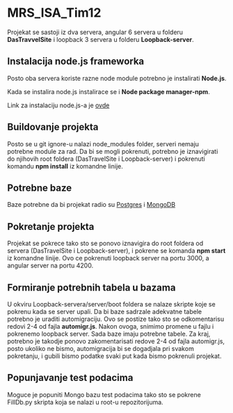 # MRS_ISA_Tim12

Projekat se sastoji iz dva servera, angular 6 servera u folderu **DasTravvelSite** i loopback 3 servera u folderu **Loopback-server**.

## Instalacija node.js frameworka

Posto oba servera koriste razne node module potrebno je instalirati **Node.js**.

Kada se instalira node.js instalirace se i **Node package manager-npm**.

Link za instalaciju node.js-a je [ovde](https://www.npmjs.com/get-npm)

## Buildovanje projekta

Posto se u git ignore-u nalazi node_modules folder, serveri nemaju potrebne module za rad. Da bi se mogli pokrenuti, potrebno je iznavigirati do
njihovih root foldera (DasTravelSite i Loopback-server) i pokrenuti komandu **npm install** iz komandne linije.

## Potrebne baze

Baze potrebne da bi projekat radio su [Postgres](https://www.postgresql.org/download/) i [MongoDB](https://www.mongodb.com/download-center#community)

## Pokretanje projekta

Projekat se pokrece tako sto se ponovo iznavigira do root foldera od servera (DasTravelSite i Loopback-server), i pokrene se komanda **npm start** iz komandne linije.
Ovo ce pokrenuti loopback server na portu 3000, a angular server na portu 4200.

## Formiranje potrebnih tabela u bazama

U okviru Loopback-servera/server/boot foldera se nalaze skripte koje se pokrenu kada se server upali. Da bi baze sadrzale adekvatne tabele potrebno je uraditi automigraciju. Ovo se postize tako sto se odkomentarisu redovi 2-4 od fajla **automigr.js**. Nakon ovoga, snimimo promene u fajlu i pokrenemo loopback server. Sada baze imaju potrebne tabele.
Za kraj, potrebno je takodje ponovo zakomentarisati redove 2-4 od fajla automigr.js, posto ukoliko ne bismo, automigracija bi se dogadjala pri svakom pokretanju, i gubili bismo podatke svaki put kada bismo pokrenuli projekat.

## Popunjavanje test podacima

Moguce je popuniti Mongo bazu test podacima tako sto se pokrene FillDb.py skripta koja se nalazi u root-u repozitorijuma.
